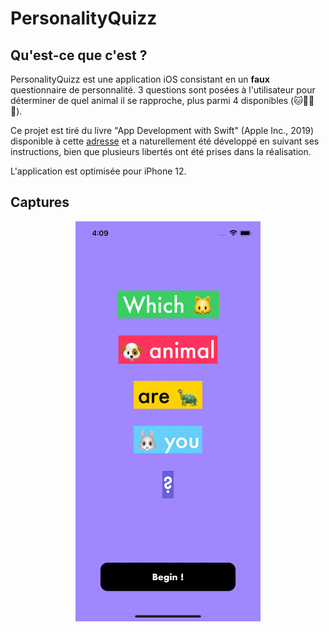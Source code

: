 # PersonalityQuizz

## Qu'est-ce que c'est ?

PersonalityQuizz est une application iOS consistant en un **faux** questionnaire de personnalité. 3 questions sont posées à l'utilisateur pour déterminer de quel animal il se rapproche, plus parmi 4 disponibles (🐱🐶🐰🐢).  

Ce projet est tiré du livre "App Development with Swift" (Apple Inc., 2019) disponible à cette [adresse](https://books.apple.com/us/book/app-development-with-swift/id1465002990) et a naturellement été développé en suivant ses instructions, bien que plusieurs libertés ont été prises dans la réalisation. 

L'application est optimisée pour iPhone 12.

## Captures

<div style="text-align: center">
    <img src="walkthough_iphone12.gif"><br>
</div>

